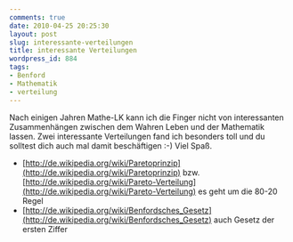 ```yaml
---
comments: true
date: 2010-04-25 20:25:30
layout: post
slug: interessante-verteilungen
title: interessante Verteilungen
wordpress_id: 884
tags:
- Benford
- Mathematik
- verteilung
---
```


Nach einigen Jahren Mathe-LK kann ich die Finger nicht von interessanten Zusammenhängen zwischen dem Wahren Leben und der Mathematik lassen. Zwei interessante Verteilungen fand ich besonders toll und du solltest dich auch mal damit beschäftigen :-) Viel Spaß.

  * [http://de.wikipedia.org/wiki/Paretoprinzip](http://de.wikipedia.org/wiki/Paretoprinzip) bzw. [http://de.wikipedia.org/wiki/Pareto-Verteilung](http://de.wikipedia.org/wiki/Pareto-Verteilung) es geht um die 80-20 Regel
  * [http://de.wikipedia.org/wiki/Benfordsches_Gesetz](http://de.wikipedia.org/wiki/Benfordsches_Gesetz) auch Gesetz der ersten Ziffer
